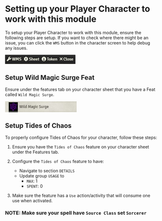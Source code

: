 # Setting up your Player Character to work with this module

To setup your Player Character to work with this module, ensure the following steps are setup. If you want to check where there might be an issue, you can click the `WMS` button in the character screen to help debug any issues.

[![Character Sheet check option](https://raw.githubusercontent.com/johnnolan/wild-magic-surge-5e/main/images/setup/wms_check_button.jpg)](https://raw.githubusercontent.com/johnnolan/wild-magic-surge-5e/main/setup/wms_check_button.jpg)

## Setup Wild Magic Surge Feat

Ensure under the features tab on your character sheet that you have a Feat called `Wild Magic Surge`.

[![Tides of Chaos resource example](https://raw.githubusercontent.com/johnnolan/wild-magic-surge-5e/main/images/setup/wms_feat.jpg)](https://raw.githubusercontent.com/johnnolan/wild-magic-surge-5e/main/setup/wms_feat.jpg)

## Setup Tides of Chaos

To properly configure Tides of Chaos for your character, follow these steps:

1. Ensure you have the `Tides of Chaos` feature on your character sheet under the Features tab.

2. Configure the `Tides of Chaos` feature to have:
   - Navigate to section `DETAILS` 
   - Update group `USAGE` to
     - `MAX`: 1
     - `SPENT`: 0
 
3. Make sure the feature has a `Use` action/activity that will consume one use when activated.

### NOTE: Make sure your spell have `Source Class` set `Sorcerer`